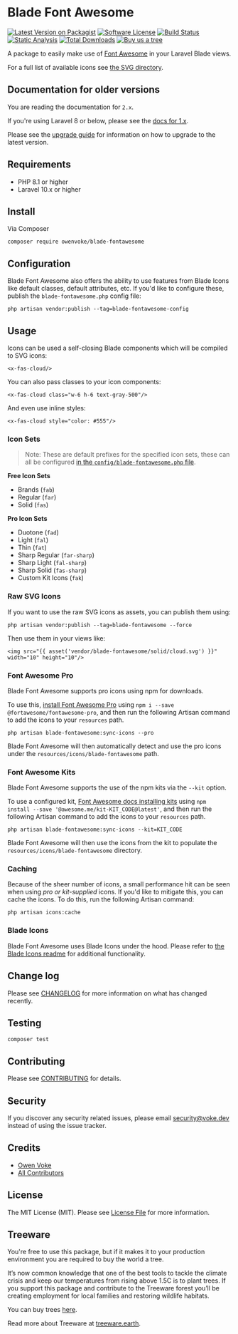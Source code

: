 # Blade Font Awesome

[![Latest Version on Packagist][ico-version]][link-packagist]
[![Software License][ico-license]](LICENSE.md)
[![Build Status][ico-github-actions]][link-github-actions]
[![Static Analysis][ico-static-analysis]][link-static-analysis]
[![Total Downloads][ico-downloads]][link-downloads]
[![Buy us a tree][ico-treeware-gifting]][link-treeware-gifting]

A package to easily make use of [Font Awesome](https://fontawesome.com) in your Laravel Blade views.

For a full list of available icons see [the SVG directory](./resources/svg).

## Documentation for older versions

You are reading the documentation for `2.x`.

If you're using Laravel 8 or below, please see the [docs for 1.x][link-1.x-docs].

Please see the [upgrade guide](UPGRADE.md) for information on how to upgrade to the latest version.

## Requirements

- PHP 8.1 or higher
- Laravel 10.x or higher

## Install

Via Composer

```shell
composer require owenvoke/blade-fontawesome
```

## Configuration

Blade Font Awesome also offers the ability to use features from Blade Icons like default classes, default attributes, etc. If you'd like to configure these, publish the `blade-fontawesome.php` config file:

```shell
php artisan vendor:publish --tag=blade-fontawesome-config
```

## Usage

Icons can be used a self-closing Blade components which will be compiled to SVG icons:

```blade
<x-fas-cloud/>
```

You can also pass classes to your icon components:

```blade
<x-fas-cloud class="w-6 h-6 text-gray-500"/>
```

And even use inline styles:

```blade
<x-fas-cloud style="color: #555"/>
```

### Icon Sets

> Note: These are default prefixes for the specified icon sets, these can all be configured [in the `config/blade-fontawesome.php` file](config/blade-fontawesome.php).

**Free Icon Sets**

- Brands (`fab`)
- Regular (`far`)
- Solid (`fas`)

**Pro Icon Sets**

- Duotone (`fad`)
- Light (`fal`)
- Thin (`fat`)
- Sharp Regular (`far-sharp`)
- Sharp Light (`fal-sharp`)
- Sharp Solid (`fas-sharp`)
- Custom Kit Icons (`fak`)

### Raw SVG Icons

If you want to use the raw SVG icons as assets, you can publish them using:

```shell
php artisan vendor:publish --tag=blade-fontawesome --force
```

Then use them in your views like:

```blade
<img src="{{ asset('vendor/blade-fontawesome/solid/cloud.svg') }}" width="10" height="10"/>
```

### Font Awesome Pro

Blade Font Awesome supports pro icons using npm for downloads.

To use this, [install Font Awesome Pro](https://fontawesome.com/how-to-use/on-the-web/setup/using-package-managers#installing-pro) using `npm i --save @fortawesome/fontawesome-pro`, and then run the following Artisan command to add the icons to your `resources` path.

```shell
php artisan blade-fontawesome:sync-icons --pro
```

Blade Font Awesome will then automatically detect and use the pro icons under the `resources/icons/blade-fontawesome` path.

### Font Awesome Kits

Blade Font Awesome supports the use of the npm kits via the `--kit` option.

To use a configured kit, [Font Awesome docs installing kits](https://docs.fontawesome.com/web/setup/packages#kit-package) using `npm install --save '@awesome.me/kit-KIT_CODE@latest'`, and then run the following Artisan command to add the icons to your `resources` path.

```shell
php artisan blade-fontawesome:sync-icons --kit=KIT_CODE
```

Blade Font Awesome will then use the icons from the kit to populate the `resources/icons/blade-fontawesome` directory.

### Caching

Because of the sheer number of icons, a small performance hit can be seen when using *pro or kit-supplied* icons. If you'd like to mitigate this, you can cache the icons. To do this, run the following Artisan command:

```shell
php artisan icons:cache
```

### Blade Icons

Blade Font Awesome uses Blade Icons under the hood. Please refer to [the Blade Icons readme](https://github.com/blade-ui-kit/blade-icons) for additional functionality.

## Change log

Please see [CHANGELOG](CHANGELOG.md) for more information on what has changed recently.

## Testing

```shell
composer test
```

## Contributing

Please see [CONTRIBUTING](.github/CONTRIBUTING.md) for details.

## Security

If you discover any security related issues, please email security@voke.dev instead of using the issue tracker.

## Credits

- [Owen Voke][link-author]
- [All Contributors][link-contributors]

## License

The MIT License (MIT). Please see [License File](LICENSE.md) for more information.

## Treeware

You're free to use this package, but if it makes it to your production environment you are required to buy the world a tree.

It’s now common knowledge that one of the best tools to tackle the climate crisis and keep our temperatures from rising above 1.5C is to plant trees. If you support this package and contribute to the Treeware forest you’ll be creating employment for local families and restoring wildlife habitats.

You can buy trees [here][link-treeware-gifting].

Read more about Treeware at [treeware.earth][link-treeware].

[ico-version]: https://img.shields.io/packagist/v/owenvoke/blade-fontawesome.svg?style=flat-square
[ico-license]: https://img.shields.io/badge/license-MIT-brightgreen.svg?style=flat-square
[ico-github-actions]: https://img.shields.io/github/actions/workflow/status/owenvoke/blade-fontawesome/tests.yml?branch=main&style=flat-square&label=Tests
[ico-static-analysis]: https://img.shields.io/github/actions/workflow/status/owenvoke/blade-fontawesome/static.yml?branch=main&style=flat-square&label=Static%20Analysis
[ico-styleci]: https://styleci.io/repos/274363158/shield
[ico-downloads]: https://img.shields.io/packagist/dt/owenvoke/blade-fontawesome.svg?style=flat-square
[ico-treeware-gifting]: https://img.shields.io/badge/Treeware-%F0%9F%8C%B3-lightgreen?style=flat-square

[link-packagist]: https://packagist.org/packages/owenvoke/blade-fontawesome
[link-github-actions]: https://github.com/owenvoke/blade-fontawesome/actions
[link-static-analysis]: https://github.com/owenvoke/skeleton-php/actions/workflows/static.yml
[link-downloads]: https://packagist.org/packages/owenvoke/blade-fontawesome
[link-treeware]: https://treeware.earth
[link-treeware-gifting]: https://ecologi.com/owenvoke?gift-trees
[link-1.x-docs]: https://github.com/owenvoke/blade-fontawesome/blob/1.x/README.md
[link-author]: https://github.com/owenvoke
[link-contributors]: ../../contributors
